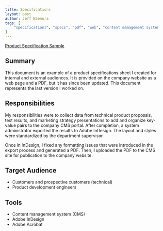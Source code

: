 ```yaml
---
title: Specifications
layout: post
author: Jeff Naemura
tags: [
    "specifications", "specs", "pdf", "web", "content management system", "cms", "adobe", "indesign"
]
---
```


[Product Specification Sample](images/XTP_SR_HD_4K_D2_120216.pdf)

## Summary

This document is an example of a product specifications sheet I created for internal and external audiences. It is provided on the company website as a web page and a PDF, but it has since been updated. This document represents the last version I worked on.

## Responsibilities

My responsibilities were to collect data from technical product proposals, test results, and marketing strategy presentations to add and organize key-value pairs to the company CMS portal. After completion, a system administrator exported the results to Adobe InDesign. The layout and styles were standardized by the department supervisor.

Once in InDesign, I fixed any formatting issues that were introduced in the export process and generated a PDF. Then, I uploaded the PDF to the CMS site for publication to the company website.

## Target Audience

* Customers and prospective customers (technical)
* Product development engineers

## Tools

* Content management system (CMS)
* Adobe InDesign
* Adobe Acrobat
